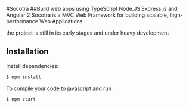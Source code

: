 #Socotra
##Build web apps using TypeScript Node.JS Express.js and Angular 2 
Socotra is a MVC Web Framework for building scalable, high-performance Web Applications

the project is still in its early stages and under heavy development


## Installation
Install dependencies:
```bash
$ npm install
```


To compile your code to javascript and run
```bash
$ npm start
```